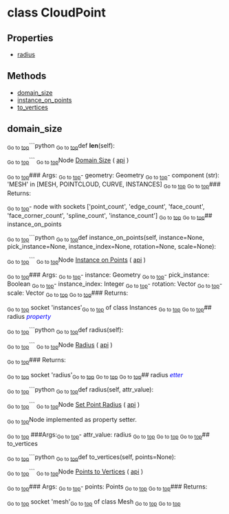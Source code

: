 # class CloudPoint

## Properties

- [radius](#radius-property)



## Methods

- [domain_size](#domain_size)
- [instance_on_points](#instance_on_points)
- [to_vertices](#to_vertices)

## domain_size

<sub>Go to [top](#class-CloudPoint)</sub>```python
<sub>Go to [top](#class-CloudPoint)</sub>def __len__(self):

<sub>Go to [top](#class-CloudPoint)</sub>```
<sub>Go to [top](#class-CloudPoint)</sub>Node [Domain Size](https://docs.blender.org/manual/en/latest/modeling/geometry_nodes/attribute/domain_size.html) ( [api](https://docs.blender.org/api/current/bpy.types.GeometryNodeAttributeDomainSize.html) )

<sub>Go to [top](#class-CloudPoint)</sub>### Args:
<sub>Go to [top](#class-CloudPoint)</sub>- geometry: Geometry
<sub>Go to [top](#class-CloudPoint)</sub>- component (str): 'MESH' in [MESH, POINTCLOUD, CURVE, INSTANCES]
<sub>Go to [top](#class-CloudPoint)</sub>
<sub>Go to [top](#class-CloudPoint)</sub>### Returns:

<sub>Go to [top](#class-CloudPoint)</sub>- node with sockets ['point_count', 'edge_count', 'face_count', 'face_corner_count', 'spline_count', 'instance_count']
<sub>Go to [top](#class-CloudPoint)</sub>
<sub>Go to [top](#class-CloudPoint)</sub>## instance_on_points

<sub>Go to [top](#class-CloudPoint)</sub>```python
<sub>Go to [top](#class-CloudPoint)</sub>def instance_on_points(self, instance=None, pick_instance=None, instance_index=None, rotation=None, scale=None):

<sub>Go to [top](#class-CloudPoint)</sub>```
<sub>Go to [top](#class-CloudPoint)</sub>Node [Instance on Points](https://docs.blender.org/manual/en/latest/modeling/geometry_nodes/instances/instance_on_points.html) ( [api](https://docs.blender.org/api/current/bpy.types.GeometryNodeInstanceOnPoints.html) )

<sub>Go to [top](#class-CloudPoint)</sub>### Args:
<sub>Go to [top](#class-CloudPoint)</sub>- instance: Geometry
<sub>Go to [top](#class-CloudPoint)</sub>- pick_instance: Boolean
<sub>Go to [top](#class-CloudPoint)</sub>- instance_index: Integer
<sub>Go to [top](#class-CloudPoint)</sub>- rotation: Vector
<sub>Go to [top](#class-CloudPoint)</sub>- scale: Vector
<sub>Go to [top](#class-CloudPoint)</sub>
<sub>Go to [top](#class-CloudPoint)</sub>### Returns:

<sub>Go to [top](#class-CloudPoint)</sub>  socket 'instances'<sub>Go to [top](#class-CloudPoint)</sub> of class Instances
<sub>Go to [top](#class-CloudPoint)</sub>
<sub>Go to [top](#class-CloudPoint)</sub>## radius <span style="color:blue">*property*</span>

<sub>Go to [top](#class-CloudPoint)</sub>```python
<sub>Go to [top](#class-CloudPoint)</sub>def radius(self):

<sub>Go to [top](#class-CloudPoint)</sub>```
<sub>Go to [top](#class-CloudPoint)</sub>Node [Radius](https://docs.blender.org/manual/en/latest/modeling/geometry_nodes/input/radius.html) ( [api](https://docs.blender.org/api/current/bpy.types.GeometryNodeInputRadius.html) )

<sub>Go to [top](#class-CloudPoint)</sub>### Returns:

<sub>Go to [top](#class-CloudPoint)</sub>  socket 'radius'<sub>Go to [top](#class-CloudPoint)</sub>
<sub>Go to [top](#class-CloudPoint)</sub>
<sub>Go to [top](#class-CloudPoint)</sub>## radius <span style="color:blue">*etter*</span>

<sub>Go to [top](#class-CloudPoint)</sub>```python
<sub>Go to [top](#class-CloudPoint)</sub>def radius(self, attr_value):

<sub>Go to [top](#class-CloudPoint)</sub>```
<sub>Go to [top](#class-CloudPoint)</sub>Node [Set Point Radius](https://docs.blender.org/manual/en/latest/modeling/geometry_nodes/point/set_point_radius.html) ( [api](https://docs.blender.org/api/current/bpy.types.GeometryNodeSetPointRadius.html) )

<sub>Go to [top](#class-CloudPoint)</sub>Node implemented as property setter.

<sub>Go to [top](#class-CloudPoint)</sub>        ###Args:<sub>Go to [top](#class-CloudPoint)</sub>- attr_value: radius
<sub>Go to [top](#class-CloudPoint)</sub>
<sub>Go to [top](#class-CloudPoint)</sub>
<sub>Go to [top](#class-CloudPoint)</sub>## to_vertices

<sub>Go to [top](#class-CloudPoint)</sub>```python
<sub>Go to [top](#class-CloudPoint)</sub>def to_vertices(self, points=None):

<sub>Go to [top](#class-CloudPoint)</sub>```
<sub>Go to [top](#class-CloudPoint)</sub>Node [Points to Vertices](https://docs.blender.org/manual/en/latest/modeling/geometry_nodes/point/points_to_vertices.html) ( [api](https://docs.blender.org/api/current/bpy.types.GeometryNodePointsToVertices.html) )

<sub>Go to [top](#class-CloudPoint)</sub>### Args:
<sub>Go to [top](#class-CloudPoint)</sub>- points: Points
<sub>Go to [top](#class-CloudPoint)</sub>
<sub>Go to [top](#class-CloudPoint)</sub>### Returns:

<sub>Go to [top](#class-CloudPoint)</sub>  socket 'mesh'<sub>Go to [top](#class-CloudPoint)</sub> of class Mesh
<sub>Go to [top](#class-CloudPoint)</sub>
<sub>Go to [top](#class-CloudPoint)</sub>